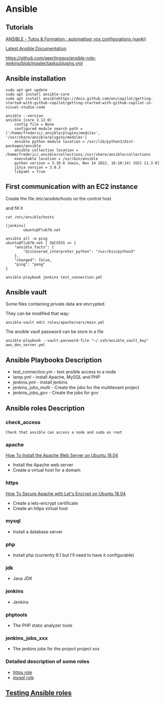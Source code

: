 # Ansible

## Tutorials

[ANSIBLE - Tutos & Formation : automatiser vos configurations
(xavki)](https://www.youtube.com/playlist?list=PLn6POgpklwWoCpLKOSw3mXCqbRocnhrh-)

[Latest Ansible Documentation](https://docs.ansible.com/ansible/latest/index.html)

https://github.com/geerlingguy/ansible-role-jenkins/blob/master/tasks/plugins.yml

## Ansible installation

    sudo apt-get update
    sudo apt install ansible-core
    sudo apt install ansiblehttps://docs.github.com/en/copilot/getting-started-with-github-copilot/getting-started-with-github-copilot-in-visual-studio-code

    ansible --version
    ansible [core 2.12.0]
        config file = None
        configured module search path = ['/home/frederic/.ansible/plugins/modules', '/usr/share/ansible/plugins/modules']
        ansible python module location = /usr/lib/python3/dist-packages/ansible
        ansible collection location = /home/frederic/.ansible/collections:/usr/share/ansible/collections
        executable location = /usr/bin/ansible
        python version = 3.10.6 (main, Nov 14 2022, 16:10:14) [GCC 11.3.0]
        jinja version = 3.0.3
        libyaml = True

## First communication with an EC2 instance

Create the file /etc/ansible/hosts on the control host

and fill it

    cat /etc/ansible/hosts
```
[jenkins]
        ubuntu@flub78.net

ansible all -m ping
ubuntu@flub78.net | SUCCESS => {
    "ansible_facts": {
        "discovered_interpreter_python": "/usr/bin/python3"
    },
    "changed": false,
    "ping": "pong"
}

ansible-playbook jenkins test_connection.yml
```

## Ansible vault

Some files containing private data are encrypted.

They can be modified that way:

    ansible-vault edit roles/apache/vars/main.yml

The ansible vault password can be store in a file

    ansible-playbook --vault-password-file "~/.ssh/ansible_vault_key" aws_dev_server.yml

## Ansible Playbooks Description

- test_connection.ym -	test ansible access to a node
- lamp.yml -				install Apache, MySQL and PHP
- jenkins.yml -			install jenkins
- jenkins_jobs_multi -	Create the jobs for the multitenant project
- jenkins_jobs_gvv - Create the jobs for gvv	 

## Ansible roles Description

### check_access

	Check that ansible can access a node and sudo as root

### apache

[How To Install the Apache Web Server on Ubuntu 18.04](https://www.digitalocean.com/community/tutorials/how-to-install-the-apache-web-server-on-ubuntu-18-04#step-5-%E2%80%94-setting-up-virtual-hosts-recommended)

- Install the Apache web server
- Create a virtual host for a domain

### https

[How To Secure Apache with Let's Encrypt on Ubuntu 18.04](https://www.digitalocean.com/community/tutorials/how-to-secure-apache-with-let-s-encrypt-on-ubuntu-18-04)

- Create a lets-encrypt certificate
- Create an https virtual host

### mysql

- Install a database server

### php

- Install php (currently 8.1 but I'll need to have it configurable)

### jdk
- Java JDK

### jenkins
- Jenkins

### phptools
- The PHP static analyzer tools

### jenkins_jobs_xxx

- The jenkins jobs for the project project xxx 

### Detailed description of some roles

  - [https role](https_role.md)
  - [mysql role](mysql_role.md)

## [Testing Ansible roles](Testing_roles.md)